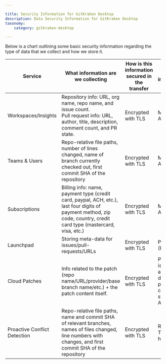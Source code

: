 ```yaml
---

title: Security Information for GitKraken Desktop
description: Data Security Information for GitKraken Desktop
taxonomy:
    category: gitkraken-desktop

---
```


Below is a chart outlining some basic security information regarding the type of data that we collect and how we store it.

| Service | What information are we collecting | How is this information secured in the transfer| Where is this information stored | How is this information secured in storage |
| --- | --- | --- | --- | --- |
| Workspaces/Insights | Repository info: URL, org name, repo name, and issue count.<br>Pull request info: URL, author, title, description, comment count, and PR state. | Encrypted with TLS | MongoDB Atlas | Encrypted at rest (AES-256) |
| Teams & Users | Repo-relative file paths, number of lines changed, name of branch currently checked out, first commit SHA of the repository | Encrypted with TLS | MongoDB Atlas | Encrypted at rest (AES-256) |
| Subscriptions | Billing info: name, payment type (credit card, paypal, ACH, etc.), last four digits of payment method, zip code, country, credit card type (mastercard, visa, etc.) | Encrypted with TLS | MongoDB Atlas | Encrypted at rest (AES-256) |
| Launchpad | Storing meta-data for issues/pull-requests/URLs | Encrypted with TLS | Postgres (RDS) | Encrypted at rest (AES-256) |
| Cloud Patches | Info related to the patch (repo name/URL/provider/base branch name/etc.) + the patch content itself. | Encrypted with TLS | Patch info is stored in a Postgres database, patch content is stored in AWS S3. | SSE-S3, which uses 256-bit Advanced Encryption Standard (AES-256) |
| Proactive Conflict Detection | Repo-relative file paths, name and commit SHA of relevant branches, names of files changed, line numbers with changes, and first commit SHA of the repository | Encrypted with TLS | Redis (max TTL of 108 hours) | Encrypted at rest (AES-256)